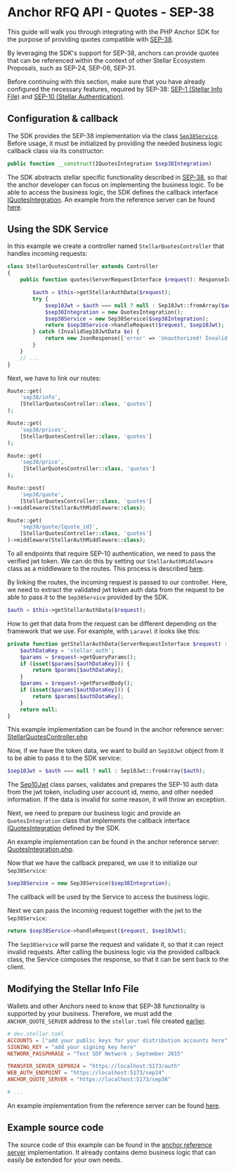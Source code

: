# Anchor RFQ API - Quotes - SEP-38

This guide will walk you through integrating with the PHP Anchor SDK for the purpose of providing quotes compatible with [SEP-38](https://github.com/stellar/stellar-protocol/blob/master/ecosystem/sep-0038.md).

By leveraging the SDK's support for SEP-38, anchors can provide quotes that can be referenced within the context of other Stellar Ecosystem Proposals, such as SEP-24, SEP-06, SEP-31.

Before continuing with this section, make sure that you have already configured the necessary features, required by SEP-38: [SEP-1 (Stellar Info File)](https://github.com/Argo-Navis-Dev/php-anchor-sdk/blob/main/docs/sep-01.md) and [SEP-10 (Stellar Authentication)](https://github.com/Argo-Navis-Dev/php-anchor-sdk/blob/main/docs/sep-10.md).

## Configuration & callback

The SDK provides the SEP-38 implementation via the class [`Sep38Service`](https://github.com/Argo-Navis-Dev/php-anchor-sdk/blob/main/src/Sep38/Sep38Service.php). Before usage, it must be initialized by providing the needed business logic callback class via its constructor:

```php
public function __construct(IQuotesIntegration $sep38Integration)
```

The SDK abstracts stellar specific functionality described in [SEP-38](https://github.com/stellar/stellar-protocol/blob/master/ecosystem/sep-0038.md), so that the anchor developer can focus on implementing the business logic. 
To be able to access the business logic, the SDK defines the callback interface [IQuotesIntegration](https://github.com/Argo-Navis-Dev/php-anchor-sdk/blob/main/src/callback/IQuotesIntegration.php).
An example from the reference server can be found [here](https://github.com/Argo-Navis-Dev/anchor-reference-server/blob/main/app/Stellar/Sep38Quote/QuotesIntegration.php).

## Using the SDK Service

In this example we create a controller named `StellarQuotesController` that handles incoming requests:

```php
class StellarQuotesController extends Controller
{
    public function quotes(ServerRequestInterface $request): ResponseInterface {

        $auth = $this->getStellarAuthData($request);
        try {
            $sep10Jwt = $auth === null ? null : Sep10Jwt::fromArray($auth);
            $sep38Integration = new QuotesIntegration();
            $sep38Service = new Sep38Service($sep38Integration);
            return $sep38Service->handleRequest($request, $sep10Jwt);
        } catch (InvalidSep10JwtData $e) {
            return new JsonResponse(['error' => 'Unauthorized! Invalid token data: ' . $e->getMessage()], 401);
        }
    }
    // ...
}
```

Next, we have to link our routes:

```php
Route::get(
    'sep38/info', 
    [StellarQuotesController::class, 'quotes']
);

Route::get(
    'sep38/prices', 
    [StellarQuotesController::class, 'quotes']
);

Route::get(
    'sep38/price',
     [StellarQuotesController::class, 'quotes']
);

Route::post(
    'sep38/quote', 
    [StellarQuotesController::class, 'quotes']
)->middleware(StellarAuthMiddleware::class);

Route::get(
    'sep38/quote/{quote_id}',
    [StellarQuotesController::class, 'quotes']
)->middleware(StellarAuthMiddleware::class);
```

To all endpoints that require SEP-10 authentication, we need to pass the verified jwt token. We can do this by setting our `StellarAuthMiddleware` class as a middleware to the routes. This process is described [here](https://github.com/Argo-Navis-Dev/php-anchor-sdk/blob/main/docs/sep-10.md).

By linking the routes, the incoming request is passed to our controller. Here, we need to extract the validated jwt token auth data from the request to be able to pass it to the `Sep38Service` provided by the SDK.

```php
$auth = $this->getStellarAuthData($request);
```

How to get that data from the request can be different depending on the framework that we use. For example, with `Laravel` it looks like this:

```php
private function getStellarAuthData(ServerRequestInterface $request) : ?array {
    $authDataKey = 'stellar_auth';
    $params = $request->getQueryParams();
    if (isset($params[$authDataKey])) {
        return $params[$authDataKey];
    }
    $params = $request->getParsedBody();
    if (isset($params[$authDataKey])) {
        return $params[$authDataKey];
    }
    return null;
}
```

This example implementation can be found in the anchor reference server: [StellarQuotesController.php](https://github.com/Argo-Navis-Dev/anchor-reference-server/blob/main/app/Http/Controllers/StellarQuotesController.php)

Now, if we have the token data, we want to build an `Sep10Jwt` object from it to be able to pass it to the SDK service:

```php
$sep10Jwt = $auth === null ? null : Sep10Jwt::fromArray($auth);
```

The [Sep10Jwt](https://github.com/Argo-Navis-Dev/php-anchor-sdk/blob/main/src/Sep10/Sep10Jwt.php) class parses, validates and prepares the SEP-10 auth data from the jwt token, including user account id, memo, and other needed information. If the data is invalid for some reason, it will throw an exception.

Next, we need to prepare our business logic and provide an `QuotesIntegration` class that implements the callback interface [IQuotesIntegration](https://github.com/Argo-Navis-Dev/php-anchor-sdk/blob/main/src/callback/IQuotesIntegration.php) defined by the SDK.

An example implementation can be found in the anchor reference server: [QuotesIntegration.php](https://github.com/Argo-Navis-Dev/anchor-reference-server/blob/main/app/Stellar/Sep38Quote/QuotesIntegration.php).

Now that we have the callback prepared, we use it to initialize our `Sep38Service`:

```php
$sep38Service = new Sep38Service($sep38Integration);
```
The callback will be used by the Service to access the business logic.

Next we can pass the incoming request together with the jwt to the `Sep38Service`:

```php
return $sep38Service->handleRequest($request, $sep10Jwt);
```
The `Sep38Service` will parse the request and validate it, so that it can reject invalid requests. After calling the business logic via the provided callback class, the Service composes the response, so that it can be sent back to the client.

## Modifying the Stellar Info File

Wallets and other Anchors need to know that SEP-38 functionality is supported by your business. Therefore,
we must add the `ANCHOR_QUOTE_SERVER` address to the `stellar.toml` file created [earlier](https://github.com/Argo-Navis-Dev/php-anchor-sdk/blob/main/docs/sep-01.md).

```toml
# dev.stellar.toml
ACCOUNTS = ["add your public keys for your distribution accounts here"]
SIGNING_KEY = "add your signing key here"
NETWORK_PASSPHRASE = "Test SDF Network ; September 2015"

TRANSFER_SERVER_SEP0024 = "https://localhost:5173/auth"
WEB_AUTH_ENDPOINT = "https://localhost:5173/sep24"
ANCHOR_QUOTE_SERVER = "https://localhost:5173/sep38"

# ...
```

An example implementation from the reference server can be found [here](https://github.com/Argo-Navis-Dev/anchor-reference-server/blob/main/app/Http/Controllers/StellarTomlController.php).


## Example source code

The source code of this example can be found in the [anchor reference server](https://github.com/Argo-Navis-Dev/anchor-reference-server) implementation.
It already contains demo business logic that can easily be extended for your own needs.

